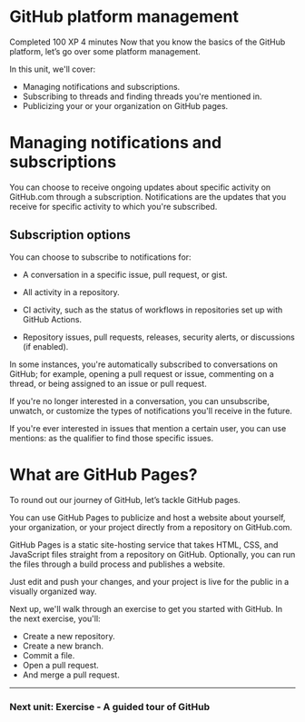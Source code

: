 # GitHub platform management
Completed
100 XP
4 minutes
Now that you know the basics of the GitHub platform, let’s go over some platform management.

In this unit, we'll cover:

* Managing notifications and subscriptions.
* Subscribing to threads and finding threads you're mentioned in.
* Publicizing your or your organization on GitHub pages.

# Managing notifications and subscriptions
You can choose to receive ongoing updates about specific activity on GitHub.com through a subscription. Notifications are the updates that you receive for specific activity to which you're subscribed.

## Subscription options
You can choose to subscribe to notifications for:

+ A conversation in a specific issue, pull request, or gist.
- All activity in a repository.
* CI activity, such as the status of workflows in repositories set up with GitHub Actions.
+ Repository issues, pull requests, releases, security alerts, or discussions (if enabled).

In some instances, you're automatically subscribed to conversations on GitHub; for example, opening a pull request or issue, commenting on a thread, or being assigned to an issue or pull request.

If you're no longer interested in a conversation, you can unsubscribe, unwatch, or customize the types of notifications you'll receive in the future.

If you're ever interested in issues that mention a certain user, you can use mentions: as the qualifier to find those specific issues.

# What are GitHub Pages?
To round out our journey of GitHub, let’s tackle GitHub pages.

You can use GitHub Pages to publicize and host a website about yourself, your organization, or your project directly from a repository on GitHub.com.

GitHub Pages is a static site-hosting service that takes HTML, CSS, and JavaScript files straight from a repository on GitHub. Optionally, you can run the files through a build process and publishes a website.

Just edit and push your changes, and your project is live for the public in a visually organized way.

Next up, we'll walk through an exercise to get you started with GitHub. In the next exercise, you'll:

+ Create a new repository.
+ Create a new branch.
+ Commit a file.
+ Open a pull request.
+ And merge a pull request.

---
### Next unit: Exercise - A guided tour of GitHub
